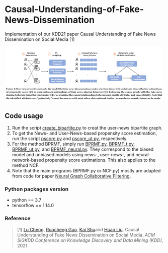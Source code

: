 # Causal-Understanding-of-Fake-News-Dissemination
Implementation of our KDD21 paper Causal Understanding of Fake News Dissemination on Social Media [1]

![Framework](framework.PNG)

## Code usage
1. Run the script [create_bipartite.py](create_bipartite.py) to creat the user-news bipartite graph.
2. To get the News- and User-News-based propensity score estimation, run the script [pscore.py](pscore.py) and [pscore_ut.py](pscore_ut.py), respectively. 
3. For the method BPRMF, simply run [BPRMF.py](BPRMF.py), [BPRMF_t.py](BPRMF_t.py), [BPRMF_ut.py](BPRMF_ut.py), and [BPRMF_neural.py](BPRMF_neural.py). They correspond to the biased model and unbiased models using news-, user-news-, and neural-network-based propensity score estimations. This also applies to the method NCF. 
4. Note that the main programs (BPRMF.py or NCF.py) mostly are adapted from code for paper [Neural Graph Collaborative Filtering](https://arxiv.org/abs/1905.08108).

### Python packages version
* python == 3.7
* tensorflow == 1.14.0

### Reference
> \[1\] [Lu Cheng](http://www.public.asu.edu/~lcheng35/), [Ruocheng Guo](https://www.public.asu.edu/~rguo12/), [Kai Shu](http://www.cs.iit.edu/~kshu/)and [Huan Liu](http://www.public.asu.edu/~huanliu/). Causal Understanding of Fake News Dissemination on Social Media. *ACM SIGKDD Conference on Knowledge Discovery and Data Mining (KDD)*, 2021.


